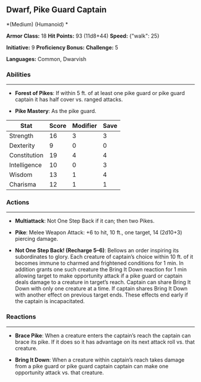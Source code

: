 ## Dwarf, Pike Guard Captain
*(Medium) (Humanoid) *

**Armor Class:** 18
**Hit Points:** 93 (11d8+44)
**Speed:** {"walk": 25}

**Initiative:** 9
**Proficiency Bonus:**
**Challenge:** 5

**Languages:** Common, Dwarvish

### Abilities
 --- 
- **Forest of Pikes**: If within 5 ft. of at least one pike guard or pike guard captain it has half cover vs. ranged attacks.

- **Pike Mastery**: As the pike guard.



| Stat | Score | Modifier | Save |
| ---- | ---- | ---- | ---- |
| Strength | 16 | 3 | 3 |
| Dexterity | 9 | 0 | 0 |
| Constitution | 19 | 4 | 4 |
| Intelligence | 10 | 0 | 3 |
| Wisdom | 13 | 1 | 4 |
| Charisma | 12 | 1 | 1 |

### Actions
 --- 
- **Multiattack**: Not One Step Back if it can; then two Pikes.

- **Pike**: Melee Weapon Attack: +6 to hit, 10 ft., one target, 14 (2d10+3) piercing damage.

- **Not One Step Back! (Recharge 5–6)**: Bellows an order inspiring its subordinates to glory. Each creature of captain’s choice within 10 ft. of it becomes immune to charmed and frightened conditions for 1 min. In addition grants one such creature the Bring It Down reaction for 1 min allowing target to make opportunity attack if a pike guard or captain deals damage to a creature in target’s reach. Captain can share Bring It Down with only one creature at a time. If captain shares Bring It Down with another effect on previous target ends. These effects end early if the captain is incapacitated.

### Reactions
 --- 
- **Brace Pike**: When a creature enters the captain’s reach the captain can brace its pike. If it does so it has advantage on its next attack roll vs. that creature.

- **Bring It Down**: When a creature within captain’s reach takes damage from a pike guard or pike guard captain captain can make one opportunity attack vs. that creature.

